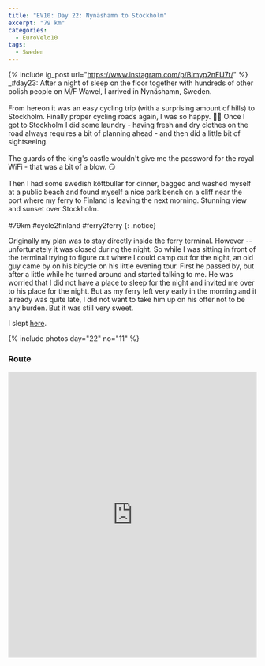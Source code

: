 ```yaml
---
title: "EV10: Day 22: Nynäshamn to Stockholm"
excerpt: "79 km"
categories:
  - EuroVelo10
tags:
  - Sweden
---
```

{% include ig_post url="https://www.instagram.com/p/Blmyp2nFU7t/" %}
_#day23: After a night of sleep on the floor together with hundreds of other polish people on M/F Wawel, I arrived in Nynäshamn, Sweden.
<br><br>
From hereon it was an easy cycling trip (with a surprising amount of hills) to Stockholm. Finally proper cycling roads again, I was so happy. 🙂🚴 Once I got to Stockholm I did some laundry - having fresh and dry clothes on the road always requires a bit of planning ahead - and then did a little bit of sightseeing.
<br><br>
The guards of the king's castle wouldn't give me the password for the royal WiFi - that was a bit of a blow. 😏
<br><br>
Then I had some swedish köttbullar for dinner, bagged and washed myself at a public beach and found myself a nice park bench on a cliff near the port where my ferry to Finland is leaving the next morning. Stunning view and sunset over Stockholm.
<br><br>
#79km #cycle2finland #ferry2ferry
{: .notice}

Originally my plan was to stay directly inside the ferry terminal. However -- unfortunately it was closed during the night. So while I was sitting in front of the terminal trying to figure out where I could camp out for the night, an old guy came by on his bicycle on his little evening tour. First he passed by, but after a little while he turned around and started talking to me. He was worried that I did not have a place to sleep for the night and invited me over to his place for the night. But as my ferry left very early in the morning and it already was quite late, I did not want to take him up on his offer not to be any burden. But it was still very sweet.

I slept [here](https://www.openstreetmap.org/node/5302866948).

{% include photos day="22" no="11" %}

### Route

<iframe src="https://www.komoot.de/tour/39859326/embed?profile=1" width="100%" height="580" frameborder="0" scrolling="no"></iframe>
